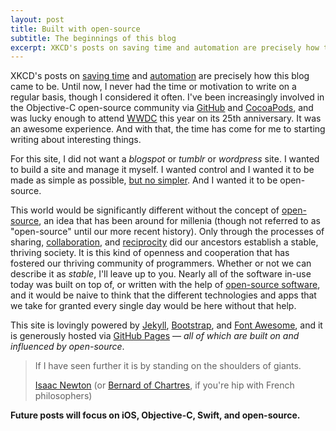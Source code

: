 ```yaml
---
layout: post
title: Built with open-source
subtitle: The beginnings of this blog
excerpt: XKCD's posts on saving time and automation are precisely how this blog came to be. Until now, I never had the time or motivation to write on a regular basis, though I considered it often. I've been increasingly involved in the Objective-C open-source community via GitHub and CocoaPods, and was lucky enough 
---
```


XKCD's posts on [saving time](http://xkcd.com/1205/) and [automation](http://xkcd.com/1319/) are precisely how this blog came to be. Until now, I never had the time or motivation to write on a regular basis, though I considered it often. I've been increasingly involved in the Objective-C open-source community via [GitHub](https://github.com/jessesquires) and [CocoaPods](http://cocoapods.org), and was lucky enough to attend [WWDC](https://developer.apple.com/wwdc) this year on its 25th anniversary. It was an awesome experience. And with that, the time has come for me to starting writing about interesting things.

For this site, I did not want a *blogspot* or *tumblr* or *wordpress* site. I wanted to build a site and manage it myself. I wanted control and I wanted it to be made as simple as possible, [but no simpler](http://en.wikiquote.org/wiki/Albert_Einstein). And I wanted it to be open-source.

This world would be significantly different without the concept of [open-source](http://en.wikipedia.org/wiki/Open_source), an idea that has been around for millenia (though not referred to as "open-source" until our more recent history). Only through the processes of sharing, [collaboration](http://blogs.sciencemag.org/origins/2009/09/on-the-origin-of-cooperation.html), and [reciprocity](http://www.sciencedaily.com/releases/2013/08/130820094643.htm) did our ancestors establish a stable, thriving society. It is this kind of openness and cooperation that has fostered our thriving community of programmers. Whether or not we can describe it as *stable*, I'll leave up to you. Nearly all of the software in-use today was built on top of, or written with the help of [open-source software](http://en.wikipedia.org/wiki/Open-source_software), and it would be naive to think that the different technologies and apps that we take for granted every single day would be here without that help.

This site is lovingly powered by [Jekyll](http://jekyllrb.com), [Bootstrap](http://getbootstrap.com), and [Font Awesome](http://fortawesome.github.io/Font-Awesome/), and it is generously hosted via [GitHub Pages](https://pages.github.com) &mdash; *all of which are built on and influenced by open-source*.

<blockquote>
	<p>If I have seen further it is by standing on the shoulders of giants.</p>
	<footer>
		<a href="http://en.wikiquote.org/wiki/Isaac_Newton" target="_blank">Isaac Newton</a>
		(or <a href="http://en.wikipedia.org/wiki/Bernard_of_Chartres" target="_blank">Bernard of Chartres</a>, if you're hip with French philosophers)
	</footer>
</blockquote>

**Future posts will focus on iOS, Objective-C, Swift, and open-source.**
